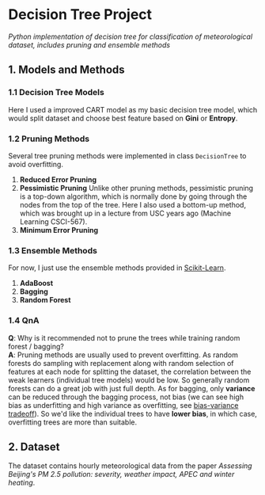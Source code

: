 # Decision Tree Project
_Python implementation of decision tree for classification of meteorological dataset, includes pruning and ensemble methods_

## 1. Models and Methods
### 1.1 Decision Tree Models
Here I used a improved CART model as my basic decision tree model, which would split dataset and choose best feature based on __Gini__ or __Entropy__.

### 1.2 Pruning Methods
Several tree pruning methods were implemented in class `DecisionTree` to avoid overfitting.
1. __Reduced Error Pruning__
2. __Pessimistic Pruning__
	Unlike other pruning methods, pessimistic pruning is a top-down algorithm, which is normally done by going through the nodes from the top of the tree. Here I also used a bottom-up method, which was brought up in a lecture from USC years ago (Machine Learning CSCI-567).
3. __Minimum Error Pruning__

### 1.3 Ensemble Methods
For now, I just use the ensemble methods provided in [Scikit-Learn](http://scikit-learn.org/stable/modules/ensemble.html#bagging).
1. __AdaBoost__
2. __Bagging__
3. __Random Forest__

### 1.4 QnA
__Q__: Why is it recommended not to prune the trees while training random forest / bagging?  
__A__: Pruning methods are usually used to prevent overfitting. As random forests do sampling with replacement along with random selection of features at each node for splitting the dataset, the correlation between the weak learners (individual tree models) would be low. So generally random forests can do a great job with just full depth. As for bagging, only __variance__ can be reduced through the bagging process, not bias (we can see high bias as underfitting and high variance as overfitting, see [bias-variance tradeoff](https://en.wikipedia.org/wiki/Bias%E2%80%93variance_tradeoff)). So we'd like the individual trees to have __lower bias__, in which case, overfitting trees are more than suitable.

## 2. Dataset
The dataset contains hourly meteorological data from the paper _Assessing Beijing's PM 2.5 pollution: severity, weather impact, APEC and winter heating_.
